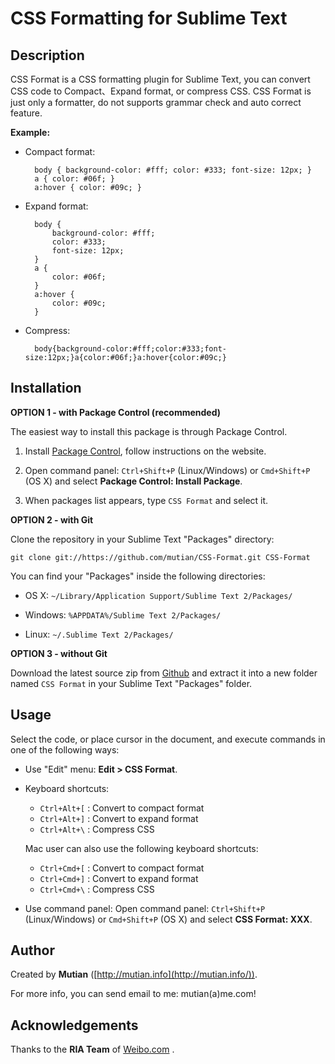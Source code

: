 CSS Formatting for Sublime Text
===================


Description
-----------

CSS Format is a CSS formatting plugin for Sublime Text, you can convert CSS code to Compact、Expand format, or compress CSS. CSS Format is just only a formatter, do not supports grammar check and auto correct feature.

**Example:**

* Compact format:

        body { background-color: #fff; color: #333; font-size: 12px; }
        a { color: #06f; }
        a:hover { color: #09c; }

* Expand format:

        body {
            background-color: #fff;
            color: #333;
            font-size: 12px;
        }
        a {
            color: #06f;
        }
        a:hover {
            color: #09c;
        }

* Compress:

        body{background-color:#fff;color:#333;font-size:12px;}a{color:#06f;}a:hover{color:#09c;}


Installation
------------

**OPTION 1 - with Package Control (recommended)**

The easiest way to install this package is through Package Control.

1. Install [Package Control](https://sublime.wbond.net/installation), follow instructions on the website.

2. Open command panel: `Ctrl+Shift+P` (Linux/Windows) or `Cmd+Shift+P` (OS X) and select **Package Control: Install Package**.

3. When packages list appears, type `CSS Format` and select it.


**OPTION 2 - with Git**

Clone the repository in your Sublime Text "Packages" directory:

    git clone git://https://github.com/mutian/CSS-Format.git CSS-Format

You can find your "Packages" inside the following directories:

* OS X:
    `~/Library/Application Support/Sublime Text 2/Packages/`

* Windows:
    `%APPDATA%/Sublime Text 2/Packages/`

* Linux:
    `~/.Sublime Text 2/Packages/`


**OPTION 3 - without Git**

Download the latest source zip from [Github](https://github.com/mutian/CSS-Format) and extract it into a new folder named `CSS Format` in your Sublime Text "Packages" folder.


Usage
-----

Select the code, or place cursor in the document, and execute commands in one of the following ways:

* Use "Edit" menu: **Edit &gt; CSS Format**.

* Keyboard shortcuts:

    * `Ctrl+Alt+[` : Convert to compact format
    * `Ctrl+Alt+]` : Convert to expand format
    * `Ctrl+Alt+\` : Compress CSS

    Mac user can also use the following keyboard shortcuts:

    * `Ctrl+Cmd+[` : Convert to compact format
    * `Ctrl+Cmd+]` : Convert to expand format
    * `Ctrl+Cmd+\` : Compress CSS

* Use command panel: Open command panel: `Ctrl+Shift+P` (Linux/Windows) or `Cmd+Shift+P` (OS X) and select **CSS Format: XXX**.


Author
------

Created by **Mutian** ([http://mutian.info](http://mutian.info/)).

For more info, you can send email to me: mutian(a)me.com!


Acknowledgements
----------------

Thanks to the **RIA Team** of [Weibo.com](http://weibo.com/) .

